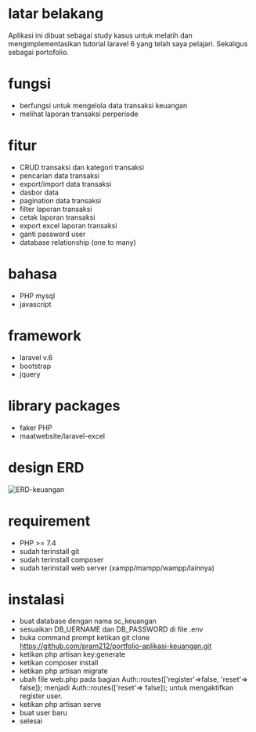 # latar belakang
Aplikasi ini dibuat sebagai study kasus untuk melatih dan mengimplementasikan tutorial laravel 6 yang telah saya pelajari. Sekaligus sebagai portofolio.

# fungsi
- berfungsi untuk mengelola data transaksi keuangan
- melihat laporan transaksi perperiode

# fitur
- CRUD transaksi dan kategori transaksi
- pencarian data transaksi
- export/import data transaksi
- dasbor data
- pagination data transaksi
- filter laporan transaksi
- cetak laporan transaksi
- export excel laporan transaksi
- ganti password user
- database relationship (one to many)

# bahasa 
- PHP mysql
- javascript

# framework
- laravel v.6
- bootstrap
- jquery

# library packages
- faker PHP
- maatwebsite/laravel-excel

# design ERD
![ERD-keuangan](https://user-images.githubusercontent.com/75150113/127984571-d35d77c0-6ae7-4a0a-8d0d-d0ab9e5b8014.png)

# requirement
- PHP >= 7.4
- sudah terinstall git
- sudah terinstall composer
- sudah terinstall web server (xampp/mampp/wampp/lainnya)

# instalasi
- buat database dengan nama sc_keuangan
- sesuaikan DB_UERNAME dan DB_PASSWORD di file .env
- buka command prompt ketikan git clone https://github.com/pram212/portfolio-aplikasi-keuangan.git
- ketikan php artisan key:generate
- ketikan composer install
- ketikan php artisan migrate
- ubah file web.php pada bagian Auth::routes(['register'=>false, 'reset'=> false]); menjadi Auth::routes(['reset'=> false]); untuk mengaktifkan register user.
- ketikan php artisan serve
- buat user baru
- selesai
